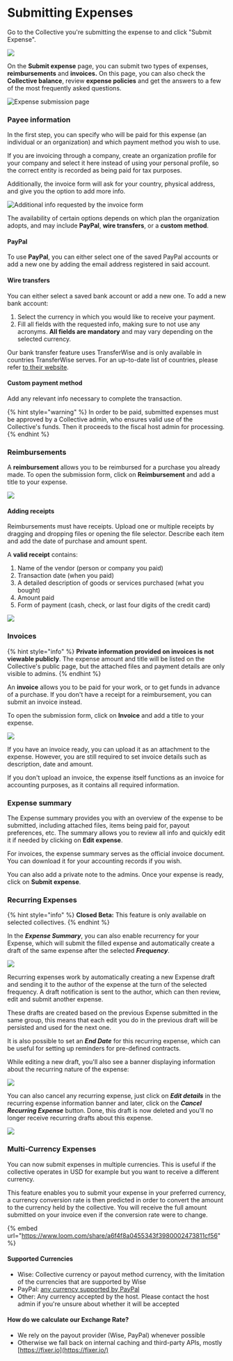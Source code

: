 # Submitting Expenses

Go to the Collective you're submitting the expense to and click "Submit Expense".

![](../../.gitbook/assets/expenses\_submitting\_expenses\_2021-05-31.png)

On the **Submit expense** page, you can submit two types of expenses, **reimbursements** and **invoices.** On this page, you can also check the **Collective balance**, review **expense policies** and get the answers to a few of the most frequently asked questions.

![Expense submission page](../../.gitbook/assets/expenses-and-getting-paid\_submitting-expenses\_typical-page-scheme\_2020-05-11.png)

### Payee information

In the first step, you can specify who will be paid for this expense (an individual or an organization) and which payment method you wish to use.

If you are invoicing through a company, create an organization profile for your company and select it here instead of using your personal profile, so the correct entity is recorded as being paid for tax purposes.

Additionally, the invoice form will ask for your country, physical address, and give you the option to add more info.

![Additional info requested by the invoice form](../../.gitbook/assets/expenses-and-getting-paid\_submitting-expenses\_invoice-additional-info\_2020-05-12.png)

The availability of certain options depends on which plan the organization adopts, and may include **PayPal**, **wire transfers**, or a **custom method**.

#### PayPal

To use **PayPal**, you can either select one of the saved PayPal accounts or add a new one by adding the email address registered in said account.

#### Wire transfers

You can either select a saved bank account or add a new one. To add a new bank account:

1. Select the currency in which you would like to receive your payment.
2. Fill all fields with the requested info, making sure to not use any acronyms. **All fields are mandatory** and may vary depending on the selected currency.

Our bank transfer feature uses TransferWise and is only available in countries TransferWise serves. For an up-to-date list of countries, please refer [to their website](https://transferwise.com).

#### Custom payment method

Add any relevant info necessary to complete the transaction.

{% hint style="warning" %}
In order to be paid, submitted expenses must be approved by a Collective admin, who ensures valid use of the Collective's funds. Then it proceeds to the fiscal host admin for processing.
{% endhint %}

### Reimbursements

A **reimbursement** allows you to be reimbursed for a purchase you already made. To open the submission form, click on **Reimbursement** and add a title to your expense.

![](../../.gitbook/assets/expenses-and-getting-paid\_submitting-expenses\_reimbursement-form\_2020-05-11.gif)

#### Adding receipts

Reimbursements must have receipts. Upload one or multiple receipts by dragging and dropping files or opening the file selector. Describe each item and add the date of purchase and amount spent.

A **valid receipt** contains:

1. Name of the vendor (person or company you paid) &#x20;
2. Transaction date (when you paid) &#x20;
3. A detailed description of goods or services purchased (what you bought) &#x20;
4. Amount paid &#x20;
5. Form of payment (cash, check, or last four digits of the credit card)

![](../../.gitbook/assets/expenses-and-getting-paid\_submitting-expenses\_reimbursement-receipt\_2020-05-11.png)

### Invoices

{% hint style="info" %}
**Private information provided on invoices is not viewable publicly**. The expense amount and title will be listed on the Collective's public page, but the attached files and payment details are only visible to admins.
{% endhint %}

An **invoice** allows you to be paid for your work, or to get funds in advance of a purchase. If you don't have a receipt for a reimbursement, you can submit an invoice instead.

To open the submission form, click on **Invoice** and add a title to your expense.

![](../../.gitbook/assets/expenses-and-getting-paid\_submitting-expenses\_invoice-form\_2020-05-12.gif)

If you have an invoice ready, you can upload it as an attachment to the expense. However, you are still required to set invoice details such as description, date and amount.

If you don't upload an invoice, the expense itself functions as an invoice for accounting purposes, as it contains all required information.

### Expense summary

The Expense summary provides you with an overview of the expense to be submitted, including attached files, items being paid for, payout preferences, etc. The summary allows you to review all info and quickly edit it if needed by clicking on **Edit expense**.

For invoices, the expense summary serves as the official invoice document. You can download it for your accounting records if you wish.

You can also add a private note to the admins. Once your expense is ready, click on **Submit expense**.

### Recurring Expenses

{% hint style="info" %}
**Closed Beta:** This feature is only available on selected collectives.
{% endhint %}

In the _**Expense Summary**_, you can also enable recurrency for your Expense, which will submit the filled expense and automatically create a draft of the same expense after the selected _**Frequency**_.

![](<../../.gitbook/assets/image (48) (1).png>)

Recurring expenses work by automatically creating a new Expense draft and sending it to the author of the expense at the turn of the selected frequency. A draft notification is sent to the author, which can then review, edit and submit another expense.

These drafts are created based on the previous Expense submitted in the same group, this means that each edit you do in the previous draft will be persisted and used for the next one.

It is also possible to set an _**End Date**_ for this recurring expense, which can be useful for setting up reminders for pre-defined contracts.

While editing a new draft, you'll also see a banner displaying information about the recurring nature of the expense:

![](<../../.gitbook/assets/image (51).png>)

You can also cancel any recurring expense, just click on _**Edit details**_ in the recurring expense information banner and later, click on the _**Cancel Recurring Expense**_ button. Done, this draft is now deleted and you'll no longer receive recurring drafts about this expense.

![](<../../.gitbook/assets/image (49) (1).png>)

### Multi-Currency Expenses

You can now submit expenses in multiple currencies. This is useful if the collective operates in USD for example but you want to receive a different currency.

This feature enables you to submit your expense in your preferred currency, a currency conversion rate is then predicted in order to convert the amount to the currency held by the collective. You will receive the full amount submitted on your invoice even if the conversion rate were to change.&#x20;

{% embed url="https://www.loom.com/share/a6f4f8a0455343f3980002473811cf56" %}

#### Supported Currencies&#x20;

* Wise: Collective currency or payout method currency, with the limitation of the currencies that are supported by Wise
* PayPal: [any currency supported by PayPal](https://developer.paypal.com/docs/reports/reference/paypal-supported-currencies/)
* Other: Any currency accepted by the host. Please contact the host admin if you're unsure about whether it will be accepted

#### How do we calculate our Exchange Rate?&#x20;

* We rely on the payout provider (Wise, PayPal) whenever possible
* Otherwise we fall back on internal caching and third-party APIs, mostly [https://fixer.io](https://fixer.io/)

